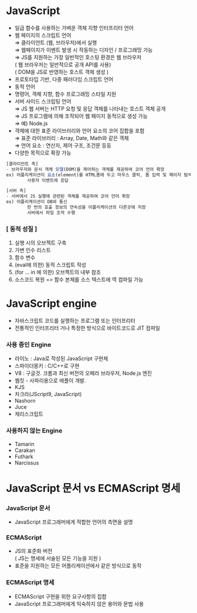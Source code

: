 # JavaScript
- 일급 함수를 사용하는 가벼운 객체 지향 인터프리터 언어       
- 웹 페이지의 스크립트 언어       
⇒ 클라이언트 (웹, 브라우저)에서 실행       
⇒ 웹페이지가 이벤트 발생 시 작동하는 디자인 / 프로그래밍 가능       
⇒ JS를 지원하는 가장 일반적인 호스팅 환경은 웹 브라우저       
( 웹 브라우저는 일반적으로 공개 API를 사용)       
( DOM을 JS로 반영하는 호스트 객체 생성 )        
- 프로토타입 기반, 다중 패러다임 스크립트 언어       
- 동적 언어       
- 명령어, 객체 지향, 함수 프로그래밍 스타일 지원       
- 서버 사이드 스크립팅 언어       
⇒ JS 웹 서버는 HTTP 요청 및 응답 객체를 나타내는 호스트 객체 공개       
⇒ JS 프로그램에 의해 조작되어 웹 페이지 동적으로 생성 가능       
⇒ 예) Node.js       
- 객체에 대한 표준 라이브러리와 언어 요소의 코어 집합을 포함       
⇒ 표준 라이브러리 : Array, Date, Math와 같은 객체       
⇒ 언어 요소 : 연산자, 제어 구조, 조건문 등등       
- 다양한 목적으로 확장 가능       
```jsx
[클라이언트 측]
- 브라우저와 문서 객체 모델(DOM)을 제어하는 객체를 제공하여 코어 언어 확장
ex) 어플리케이션이 요소(element)를 HTML폼에 두고 마우스 클릭, 폼 입력 및 페이지 탐색 같은
		사용자 이벤트에 응답

[서버 측]
- 서버에서 JS 실행에 관련된 객체를 제공하여 코어 언어 확장
ex) 어플리케이션이 DB와 통신
		한 번의 호출 정보의 연속성을 어플리케이션의 다른곳에 저장
		서버에서 파일 조적 수행
```

### [ 동적 성질 ]

1. 실행 시의 오브젝트 구축
2. 가변 인수 리스트
3. 함수 변수
4. (eval에 의한) 동적 스크립트 작성
5. (for ... in 에 의한) 오브젝트의 내부 참조
6. 소스코드 복원
	=> 함수 본체를 소스 텍스트에 역 컴파일 가능

# JavaScript engine
- 자바스크립트 코드를 실행하는 프로그램 또는 인터프리터
- 전통적인 인터프리터 거나 특정한 방식으로 바이트코드로 JIT 컴파일

### 사용 중인 Engine
- 라이노 : Java로 작성된 JavaScript 구현체
- 스파이더몽키 : C/C++로 구현
- V8 : 구글것. 크롬과 최신 버전의 오페라 브라우저, Node.js 엔진
- 웹킷 - 사파리용으로 애플이 개발.
- KJS
- 차크라(JScript9, JavaScript)
- Nashorn
- Juce
- 제리스크립트

### 사용하지 않는 Engine
- Tamarin
- Carakan
- Futhark
- Narcissus

# JavaScript 문서 vs ECMAScript 명세

### JavaScript 문서
- JavaScript 프로그래머에게 적합한 언어의 측면을 설명

### ECMAScript
- JS의 표준화 버전          
    ( JS는 명세에 서술된 모든 기능을 지원 )
- 표준을 지원하는 모든 어플리케이션에서 같은 방식으로 동작

### ECMAScript 명세
- ECMAScript 구현을 위한 요구사항의 집합
- JavaScript 프로그래머에게 익숙하지 않은 용어와 문법 사용